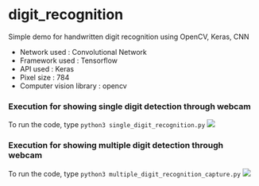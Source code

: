 # digit_recognition
Simple demo for handwritten digit recognition using OpenCV, Keras, CNN


<ul>
  <li>Network used : Convolutional Network</li>
  <li>Framework used : Tensorflow</li>
  <li>API used : Keras</li>
  <li>Pixel size : 784</li>
  <li>Computer vision library : opencv</li>
</ul>

### Execution for showing single digit detection through webcam
To run the code, type `python3 single_digit_recognition.py`
<img src="https://github.com/nidz125/digit_recognition/blob/master/single_digit_recognition.gif">



### Execution for showing multiple digit detection through webcam
To run the code, type `python3 multiple_digit_recognition_capture.py`
<img src="https://github.com/nidz125/digit_recognition/blob/master/single_digit_recognition.gif">
